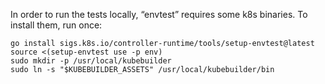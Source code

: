 In order to run the tests locally, “envtest” requires some k8s binaries. To install them, run once:
```
go install sigs.k8s.io/controller-runtime/tools/setup-envtest@latest
source <(setup-envtest use -p env)
sudo mkdir -p /usr/local/kubebuilder
sudo ln -s "$KUBEBUILDER_ASSETS" /usr/local/kubebuilder/bin
```